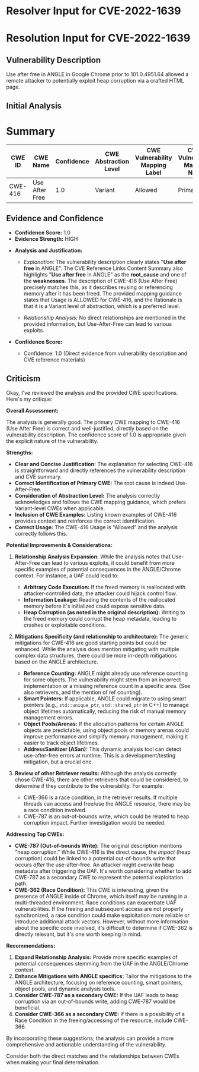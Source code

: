 # Resolver Input for CVE-2022-1639

# Resolution Input for CVE-2022-1639

## Vulnerability Description
Use after free in ANGLE in Google Chrome prior to 101.0.4951.64 allowed a remote attacker to potentially exploit heap corruption via a crafted HTML page.

## Initial Analysis
# Summary
| CWE ID | CWE Name | Confidence | CWE Abstraction Level | CWE Vulnerability Mapping Label | CWE-Vulnerability Mapping Notes |
|---|---|---|---|---|---|
| CWE-416 | Use After Free | 1.0 | Variant | Allowed | Primary CWE |

## Evidence and Confidence

*   **Confidence Score:** 1.0
*   **Evidence Strength:** HIGH

- **Analysis and Justification:**  
  - *Explanation:* The vulnerability description clearly states "**Use after free** in ANGLE". The CVE Reference Links Content Summary also highlights "**Use after free** in ANGLE" as the **root_cause** and one of the **weaknesses**. The description of CWE-416 (Use After Free) precisely matches this, as it describes reusing or referencing memory after it has been freed. The provided mapping guidance states that Usage is ALLOWED for CWE-416, and the Rationale is that it is a Variant level of abstraction, which is a preferred level.
  
  - *Relationship Analysis:* No direct relationships are mentioned in the provided information, but Use-After-Free can lead to various exploits.

- **Confidence Score:**  
  - Confidence: 1.0 (Direct evidence from vulnerability description and CVE reference materials)

## Criticism
Okay, I've reviewed the analysis and the provided CWE specifications. Here's my critique:

**Overall Assessment:**

The analysis is generally good.  The primary CWE mapping to CWE-416 (Use After Free) is correct and well-justified, directly based on the vulnerability description. The confidence score of 1.0 is appropriate given the explicit nature of the vulnerability.

**Strengths:**

*   **Clear and Concise Justification:** The explanation for selecting CWE-416 is straightforward and directly references the vulnerability description and CVE summary.
*   **Correct Identification of Primary CWE:** The root cause is indeed Use-After-Free.
*   **Consideration of Abstraction Level:** The analysis correctly acknowledges and follows the CWE mapping guidance, which prefers Variant-level CWEs when applicable.
*   **Inclusion of CWE Examples:** Listing known examples of CWE-416 provides context and reinforces the correct identification.
*   **Correct Usage:** The CWE-416 Usage is "Allowed" and the analysis correctly follows this.

**Potential Improvements & Considerations:**

1.  **Relationship Analysis Expansion:** While the analysis notes that Use-After-Free can lead to various exploits, it could benefit from more specific examples of potential consequences in the ANGLE/Chrome context.  For instance, a UAF could lead to:
    *   **Arbitrary Code Execution:**  If the freed memory is reallocated with attacker-controlled data, the attacker could hijack control flow.
    *   **Information Leakage:** Reading the contents of the reallocated memory before it's initialized could expose sensitive data.
    *   **Heap Corruption (as noted in the original description):** Writing to the freed memory could corrupt the heap metadata, leading to crashes or exploitable conditions.

2.  **Mitigations Specificity (and relationship to architecture):** The generic mitigations for CWE-416 are good starting points but could be enhanced. While the analysis does mention mitigating with multiple complex data structures, there could be more in-depth mitigations based on the ANGLE architecture.

    *   **Reference Counting:** ANGLE might already use reference counting for some objects. The vulnerability might stem from an incorrect implementation or a missing reference count in a specific area. (See also retrievers, and the mention of ref counting).
    *   **Smart Pointers:** If applicable, ANGLE could migrate to using smart pointers (e.g., `std::unique_ptr`, `std::shared_ptr` in C++) to manage object lifetimes automatically, reducing the risk of manual memory management errors.
    *   **Object Pools/Arenas:** If the allocation patterns for certain ANGLE objects are predictable, using object pools or memory arenas could improve performance and simplify memory management, making it easier to track object lifetimes.
    *   **AddressSanitizer (ASan):** This dynamic analysis tool can detect use-after-free errors at runtime.  This is a development/testing mitigation, but a crucial one.

3.  **Review of other Retriever results:** Although the analysis correctly chose CWE-416, there are other retrievers that could be considered, to determine if they contribute to the vulnerability. For example:
    * CWE-366 is a race condition, in the retriever results. If multiple threads can access and free/use the ANGLE resource, there may be a race condition involved.
    * CWE-787 is an out-of-bounds write, which could be related to heap corruption impact. Further investigation would be needed.

**Addressing Top CWEs:**

*   **CWE-787 (Out-of-bounds Write):** The original description mentions "heap corruption."  While CWE-416 is the direct cause, the *impact* (heap corruption) could be linked to a potential out-of-bounds write that occurs *after* the use-after-free.  An attacker might overwrite heap metadata after triggering the UAF.  It's worth considering whether to add CWE-787 as a secondary CWE to represent the potential exploitation path.
*   **CWE-362 (Race Condition):**  This CWE is interesting, given the presence of ANGLE inside of Chrome, which itself may be running in a multi-threaded environment. Race conditions can exacerbate UAF vulnerabilities. If the freeing and subsequent access are not properly synchronized, a race condition could make exploitation more reliable or introduce additional attack vectors. However, without more information about the specific code involved, it's difficult to determine if CWE-362 is directly relevant, but it's one worth keeping in mind.

**Recommendations:**

1.  **Expand Relationship Analysis:** Provide more specific examples of potential consequences stemming from the UAF in the ANGLE/Chrome context.
2.  **Enhance Mitigations with ANGLE specifics:**  Tailor the mitigations to the ANGLE architecture, focusing on reference counting, smart pointers, object pools, and dynamic analysis tools.
3.  **Consider CWE-787 as a secondary CWE:** If the UAF leads to heap corruption via an out-of-bounds write, adding CWE-787 would be beneficial.
4.  **Consider CWE-366 as a secondary CWE:** If there is a possibility of a Race Condition in the freeing/accessing of the resource, include CWE-366.

By incorporating these suggestions, the analysis can provide a more comprehensive and actionable understanding of the vulnerability.

Consider both the direct matches and the relationships between CWEs
when making your final determination.
        